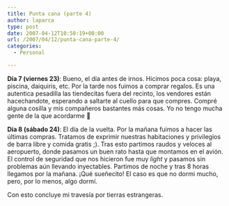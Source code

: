 ```yaml
---
title: Punta cana (parte 4)
author: laparca
type: post
date: 2007-04-12T10:50:19+00:00
url: /2007/04/12/punta-cana-parte-4/
categories:
  - Personal

---
```

**Día 7 (viernes 23)**: Bueno, el día antes de irnos. Hicimos poca cosa: playa, piscina, daiquiris, etc. Por la tarde nos fuimos a comprar regalos. Es una autentica pesadilla las tiendecitas fuera del recinto, los vendores están hacechandote, esperando a saltarte al cuello para que compres. Compré alguna cosilla y mis compañeros bastantes más cosas. Yo no tengo mucha gente de la que acordarme 🙁

**Día 8 (sábado 24)**: El día de la vuelta. Por la mañana fuimos a hacer las últimas compras. Tratamos de exprimir nuestras habitaciones y privilegios de barra libre y comida gratis ;). Tras esto partimos raudos y veloces al aeropuerto, donde pasamos un buen rato hasta que montamos en el avión. El control de seguridad que nos hicieron fue muy _light_ y pasamos sin problemas aún llevando inyectables. Partimos de noche y tras 8 horas llegamos por la mañana. ¡Qué sueñecito! El caso es que no dormi mucho, pero, por lo menos, algo dormí.

Con esto concluye mi travesía por tierras estrangeras.